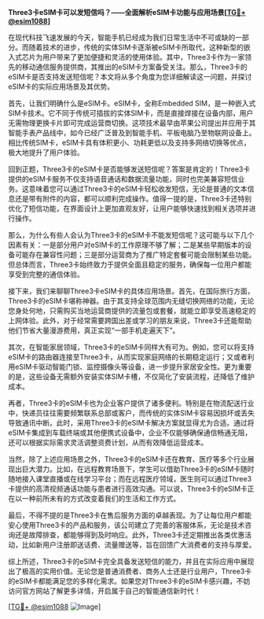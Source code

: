 **Three3卡eSIM卡可以发短信吗？——全面解析eSIM卡功能与应用场景[[TG💪+ @esim1088](https://t.me/s/esim1088)]**

在现代科技飞速发展的今天，智能手机已经成为我们日常生活中不可或缺的一部分。而随着技术的进步，传统的实体SIM卡逐渐被eSIM卡所取代，这种新型的嵌入式芯片为用户带来了更加便捷和灵活的使用体验。其中，Three3卡作为一家领先的移动通信服务提供商，其推出的eSIM卡方案备受关注。那么，Three3卡的eSIM卡是否支持发送短信呢？本文将从多个角度为您详细解读这一问题，并探讨eSIM卡的实际应用场景及其优势。

首先，让我们明确什么是eSIM卡。eSIM卡，全称Embedded SIM，是一种嵌入式SIM卡技术。它不同于传统可插拔的实体SIM卡，而是直接焊接在设备内部，用户无需物理更换卡片即可完成运营商切换。这项技术最早由苹果公司提出并应用于其智能手表产品线中，如今已经广泛普及到智能手机、平板电脑乃至物联网设备上。相比传统SIM卡，eSIM卡具有体积更小、功耗更低以及支持多网络切换等优点，极大地提升了用户体验。

回到正题，Three3卡的eSIM卡是否能够发送短信呢？答案是肯定的！Three3卡提供的eSIM卡服务不仅支持语音通话和数据流量功能，同时也完美兼容短信业务。这意味着您可以通过Three3卡的eSIM卡轻松收发短信，无论是普通的文本信息还是带有附件的内容，都可以顺利完成操作。值得一提的是，Three3卡还特别优化了短信功能，在界面设计上更加直观友好，让用户能够快速找到相关选项并进行操作。

那么，为什么有些人会认为Three3卡的eSIM卡不能发短信呢？这可能与以下几个因素有关：一是部分用户对eSIM卡的工作原理不够了解；二是某些早期版本的设备可能存在兼容性问题；三是部分运营商为了推广特定套餐可能会限制某些功能。但总体而言，Three3卡始终致力于提供全面且稳定的服务，确保每一位用户都能享受到完整的通信体验。

接下来，我们来聊聊Three3卡eSIM卡的具体应用场景。首先，在国际旅行方面，Three3卡的eSIM卡堪称神器。由于其支持全球范围内无缝切换网络的功能，无论您身处何地，只需购买当地运营商提供的流量包或套餐，就能立即享受高速稳定的上网体验。此外，对于经常需要跨国出差或学习的朋友来说，Three3卡还能帮助他们节省大量漫游费用，真正实现“一部手机走遍天下”。

其次，在智能家居领域，Three3卡的eSIM卡同样大有可为。例如，您可以将支持eSIM卡的路由器连接至Three3卡，从而实现家庭网络的长期稳定运行；又或者利用eSIM卡驱动智能门锁、监控摄像头等设备，进一步提升家居安全性。更为重要的是，这些设备无需额外安装实体SIM卡槽，不仅简化了安装流程，还降低了维护成本。

再者，Three3卡的eSIM卡也为企业客户提供了诸多便利。特别是在物流配送行业中，快递员往往需要频繁联系总部或客户，而传统的实体SIM卡容易因损坏或丢失导致通讯中断。此时，采用Three3卡的eSIM卡解决方案就显得尤为合适。通过将eSIM卡集成到车载终端或其他便携式设备中，企业不仅能够确保通信畅通无阻，还可以根据实际需求灵活调整资费计划，从而有效降低运营成本。

当然，除了上述应用场景之外，Three3卡的eSIM卡还在教育、医疗等多个行业展现出巨大潜力。比如，在远程教育场景下，学生可以借助Three3卡的eSIM卡随时随地接入课堂直播或在线学习平台；而在远程医疗领域，医生则可以通过Three3卡提供的高清视频通话功能与患者进行高效沟通。可以说，Three3卡的eSIM卡正在以一种前所未有的方式改变着我们的生活和工作方式。

最后，不得不提的是Three3卡在售后服务方面的卓越表现。为了让每位用户都能安心使用Three3卡的产品和服务，该公司建立了完善的客服体系，无论是技术咨询还是故障排查，都能够得到及时响应。此外，Three3卡还定期推出各类优惠活动，比如新用户注册即送话费、流量赠送等，旨在回馈广大消费者的支持与厚爱。

综上所述，Three3卡的eSIM卡完全具备发送短信的能力，并且在实际应用中展现出了极高的实用价值。无论您是普通消费者、商务人士还是行业用户，Three3卡的eSIM卡都能满足您的多样化需求。如果您对Three3卡的eSIM卡感兴趣，不妨访问官方网站了解更多详情，开启属于自己的智能通信新时代！

[[TG💪+ @esim1088](https://t.me/s/esim1088) ![Image](https://i.postimg.cc/4NQfJmqS/Snipaste-2025-05-13-00-14-12.png)]